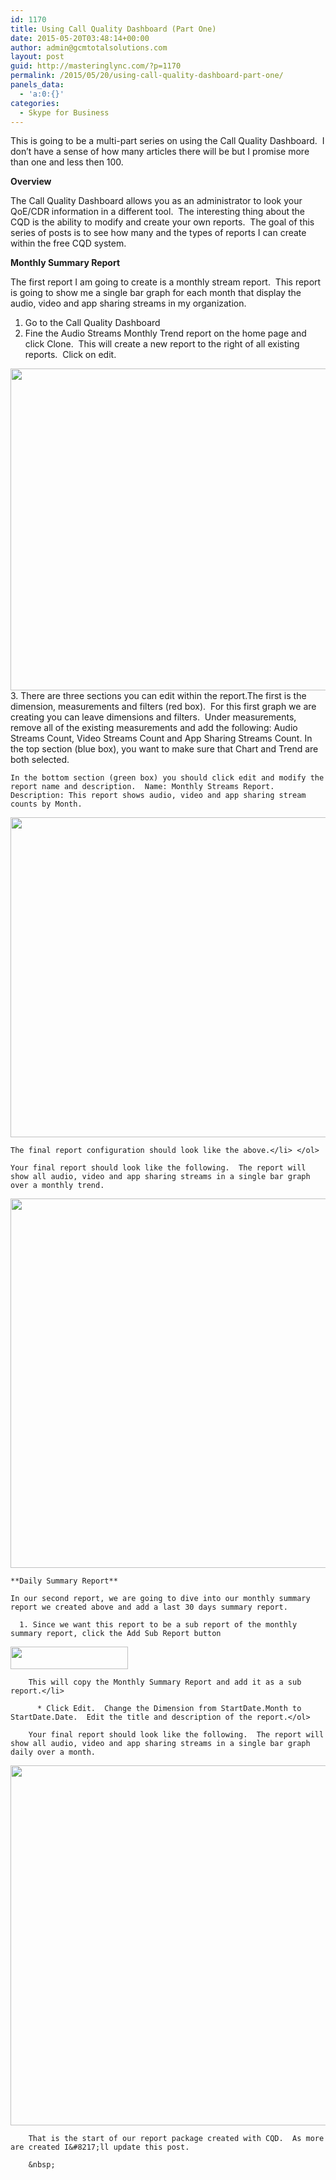 ```yaml
---
id: 1170
title: Using Call Quality Dashboard (Part One)
date: 2015-05-20T03:48:14+00:00
author: admin@gcmtotalsolutions.com
layout: post
guid: http://masteringlync.com/?p=1170
permalink: /2015/05/20/using-call-quality-dashboard-part-one/
panels_data:
  - 'a:0:{}'
categories:
  - Skype for Business
---
```

This is going to be a multi-part series on using the Call Quality Dashboard.  I don&#8217;t have a sense of how many articles there will be but I promise more than one and less then 100.

**Overview**

The Call Quality Dashboard allows you as an administrator to look your QoE/CDR information in a different tool.  The interesting thing about the CQD is the ability to modify and create your own reports.  The goal of this series of posts is to see how many and the types of reports I can create within the free CQD system.

**Monthly Summary Report**

The first report I am going to create is a monthly stream report.  This report is going to show me a single bar graph for each month that display the audio, video and app sharing streams in my organization.

  1. Go to the Call Quality Dashboard
  2. Fine the Audio Streams Monthly Trend report on the home page and click Clone.  This will create a new report to the right of all existing reports.  Click on edit.  
<img class="alignnone" src="https://i1.wp.com/masteringlync.com/wp-content/uploads/sites/2/2015/01.png?resize=766%2C515&#038;ssl=1" alt="" width="766" height="515" data-recalc-dims="1" /> 
  3. There are three sections you can edit within the report.The first is the dimension, measurements and filters (red box).  For this first graph we are creating you can leave dimensions and filters.  Under measurements, remove all of the existing measurements and add the following: Audio Streams Count, Video Streams Count and App Sharing Streams Count. 
    In the top section (blue box), you want to make sure that Chart and Trend are both selected.
    
    In the bottom section (green box) you should click edit and modify the report name and description.  Name: Monthly Streams Report.  Description: This report shows audio, video and app sharing stream counts by Month.
    
<img class="alignnone" src="https://i2.wp.com/masteringlync.com/wp-content/uploads/sites/2/2015/04.png?resize=765%2C512&#038;ssl=1" alt="" width="765" height="512" data-recalc-dims="1" /> 
    
    The final report configuration should look like the above.</li> </ol> 
    
    Your final report should look like the following.  The report will show all audio, video and app sharing streams in a single bar graph over a monthly trend.
    
<img class="alignnone" src="https://i2.wp.com/masteringlync.com/wp-content/uploads/sites/2/2015/02.png?resize=612%2C591&#038;ssl=1" alt="" width="612" height="591" data-recalc-dims="1" /> 
    
    **Daily Summary Report**
    
    In our second report, we are going to dive into our monthly summary report we created above and add a last 30 days summary report.
    
      1. Since we want this report to be a sub report of the monthly summary report, click the Add Sub Report button 
<img class="alignnone" src="https://i0.wp.com/masteringlync.com/wp-content/uploads/sites/2/2015/03.png?resize=188%2C36&#038;ssl=1" alt="" width="188" height="36" data-recalc-dims="1" /> 
        
        This will copy the Monthly Summary Report and add it as a sub report.</li> 
        
          * Click Edit.  Change the Dimension from StartDate.Month to StartDate.Date.  Edit the title and description of the report.</ol> 
        
        Your final report should look like the following.  The report will show all audio, video and app sharing streams in a single bar graph daily over a month.
        
<img class="alignnone" src="https://i0.wp.com/masteringlync.com/wp-content/uploads/sites/2/2015/05.png?resize=582%2C576&#038;ssl=1" alt="" width="582" height="576" data-recalc-dims="1" /> 
        
        That is the start of our report package created with CQD.  As more are created I&#8217;ll update this post.
        
        &nbsp;